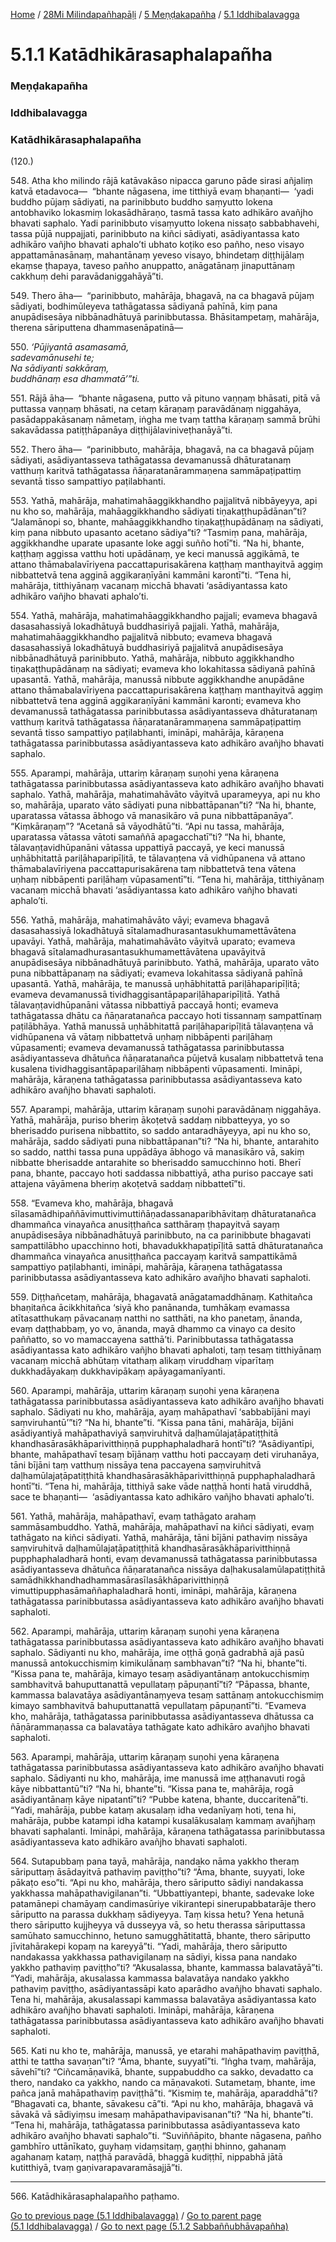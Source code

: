 
[Home](/) / [28Mi Milindapañhapāḷi](/tipitaka/28Mi.md) / [5 Meṇḍakapañha](/tipitaka/28Mi/5.md) / [5.1 Iddhibalavagga](/tipitaka/28Mi/5/5.1.md)

# 5.1.1 Katādhikārasaphalapañha

### Meṇḍakapañha

### Iddhibalavagga

### Katādhikārasaphalapañha

(120.)

548\. Atha kho milindo rājā katāvakāso nipacca garuno pāde sirasi añjaliṃ katvā etadavoca—  “bhante nāgasena, ime titthiyā evaṃ bhaṇanti—  ‘yadi buddho pūjaṃ sādiyati, na parinibbuto buddho saṃyutto lokena antobhaviko lokasmiṃ lokasādhāraṇo, tasmā tassa kato adhikāro avañjho bhavati saphalo. Yadi parinibbuto visaṃyutto lokena nissaṭo sabbabhavehi, tassa pūjā nuppajjati, parinibbuto na kiñci sādiyati, asādiyantassa kato adhikāro vañjho bhavati aphalo’ti ubhato koṭiko eso pañho, neso visayo appattamānasānaṃ, mahantānaṃ yeveso visayo, bhindetaṃ diṭṭhijālaṃ ekaṃse ṭhapaya, taveso pañho anuppatto, anāgatānaṃ jinaputtānaṃ cakkhuṃ dehi paravādaniggahāyā”ti.

549\. Thero āha—  “parinibbuto, mahārāja, bhagavā, na ca bhagavā pūjaṃ sādiyati, bodhimūleyeva tathāgatassa sādiyanā pahīnā, kiṃ pana anupādisesāya nibbānadhātuyā parinibbutassa. Bhāsitampetaṃ, mahārāja, therena sāriputtena dhammasenāpatinā—

550\. _‘Pūjiyantā asamasamā,_  
_sadevamānusehi te;_  
_Na sādiyanti sakkāraṃ,_  
_buddhānaṃ esa dhammatā’”ti._  


551\. Rājā āha—  “bhante nāgasena, putto vā pituno vaṇṇaṃ bhāsati, pitā vā puttassa vaṇṇaṃ bhāsati, na cetaṃ kāraṇaṃ paravādānaṃ niggahāya, pasādappakāsanaṃ nāmetaṃ, iṅgha me tvaṃ tattha kāraṇaṃ sammā brūhi sakavādassa patiṭṭhāpanāya diṭṭhijālaviniveṭhanāyā”ti.

552\. Thero āha—  “parinibbuto, mahārāja, bhagavā, na ca bhagavā pūjaṃ sādiyati, asādiyantasseva tathāgatassa devamanussā dhāturatanaṃ vatthuṃ karitvā tathāgatassa ñāṇaratanārammaṇena sammāpaṭipattiṃ sevantā tisso sampattiyo paṭilabhanti.

553\. Yathā, mahārāja, mahatimahāaggikkhandho pajjalitvā nibbāyeyya, api nu kho so, mahārāja, mahāaggikkhandho sādiyati tiṇakaṭṭhupādānan”ti? “Jalamānopi so, bhante, mahāaggikkhandho tiṇakaṭṭhupādānaṃ na sādiyati, kiṃ pana nibbuto upasanto acetano sādiya”ti? “Tasmiṃ pana, mahārāja, aggikkhandhe uparate upasante loke aggi suñño hotī”ti. “Na hi, bhante, kaṭṭhaṃ aggissa vatthu hoti upādānaṃ, ye keci manussā aggikāmā, te attano thāmabalavīriyena paccattapurisakārena kaṭṭhaṃ manthayitvā aggiṃ nibbattetvā tena agginā aggikaraṇīyāni kammāni karontī”ti. “Tena hi, mahārāja, titthiyānaṃ vacanaṃ micchā bhavati ‘asādiyantassa kato adhikāro vañjho bhavati aphalo’ti.

554\. Yathā, mahārāja, mahatimahāaggikkhandho pajjali; evameva bhagavā dasasahassiyā lokadhātuyā buddhasiriyā pajjali. Yathā, mahārāja, mahatimahāaggikkhandho pajjalitvā nibbuto; evameva bhagavā dasasahassiyā lokadhātuyā buddhasiriyā pajjalitvā anupādisesāya nibbānadhātuyā parinibbuto. Yathā, mahārāja, nibbuto aggikkhandho tiṇakaṭṭhupādānaṃ na sādiyati; evameva kho lokahitassa sādiyanā pahīnā upasantā. Yathā, mahārāja, manussā nibbute aggikkhandhe anupādāne attano thāmabalavīriyena paccattapurisakārena kaṭṭhaṃ manthayitvā aggiṃ nibbattetvā tena agginā aggikaraṇīyāni kammāni karonti; evameva kho devamanussā tathāgatassa parinibbutassa asādiyantasseva dhāturatanaṃ vatthuṃ karitvā tathāgatassa ñāṇaratanārammaṇena sammāpaṭipattiṃ sevantā tisso sampattiyo paṭilabhanti, imināpi, mahārāja, kāraṇena tathāgatassa parinibbutassa asādiyantasseva kato adhikāro avañjho bhavati saphalo.

555\. Aparampi, mahārāja, uttariṃ kāraṇaṃ suṇohi yena kāraṇena tathāgatassa parinibbutassa asādiyantasseva kato adhikāro avañjho bhavati saphalo. Yathā, mahārāja, mahatimahāvāto vāyitvā uparameyya, api nu kho so, mahārāja, uparato vāto sādiyati puna nibbattāpanan”ti? “Na hi, bhante, uparatassa vātassa ābhogo vā manasikāro vā puna nibbattāpanāya”. “Kiṃkāraṇaṃ”? “Acetanā sā vāyodhātū”ti. “Api nu tassa, mahārāja, uparatassa vātassa vātoti samaññā apagacchatī”ti? “Na hi, bhante, tālavaṇṭavidhūpanāni vātassa uppattiyā paccayā, ye keci manussā uṇhābhitattā pariḷāhaparipīḷitā, te tālavaṇṭena vā vidhūpanena vā attano thāmabalavīriyena paccattapurisakārena taṃ nibbattetvā tena vātena uṇhaṃ nibbāpenti pariḷāhaṃ vūpasamentī”ti. “Tena hi, mahārāja, titthiyānaṃ vacanaṃ micchā bhavati ‘asādiyantassa kato adhikāro vañjho bhavati aphalo’ti.

556\. Yathā, mahārāja, mahatimahāvāto vāyi; evameva bhagavā dasasahassiyā lokadhātuyā sītalamadhurasantasukhumamettāvātena upavāyi. Yathā, mahārāja, mahatimahāvāto vāyitvā uparato; evameva bhagavā sītalamadhurasantasukhumamettāvātena upavāyitvā anupādisesāya nibbānadhātuyā parinibbuto. Yathā, mahārāja, uparato vāto puna nibbattāpanaṃ na sādiyati; evameva lokahitassa sādiyanā pahīnā upasantā. Yathā, mahārāja, te manussā uṇhābhitattā pariḷāhaparipīḷitā; evameva devamanussā tividhaggisantāpapariḷāhaparipīḷitā. Yathā tālavaṇṭavidhūpanāni vātassa nibbattiyā paccayā honti; evameva tathāgatassa dhātu ca ñāṇaratanañca paccayo hoti tissannaṃ sampattīnaṃ paṭilābhāya. Yathā manussā uṇhābhitattā pariḷāhaparipīḷitā tālavaṇṭena vā vidhūpanena vā vātaṃ nibbattetvā uṇhaṃ nibbāpenti pariḷāhaṃ vūpasamenti; evameva devamanussā tathāgatassa parinibbutassa asādiyantasseva dhātuñca ñāṇaratanañca pūjetvā kusalaṃ nibbattetvā tena kusalena tividhaggisantāpapariḷāhaṃ nibbāpenti vūpasamenti. Imināpi, mahārāja, kāraṇena tathāgatassa parinibbutassa asādiyantasseva kato adhikāro avañjho bhavati saphaloti.

557\. Aparampi, mahārāja, uttariṃ kāraṇaṃ suṇohi paravādānaṃ niggahāya. Yathā, mahārāja, puriso bheriṃ ākoṭetvā saddaṃ nibbatteyya, yo so bherisaddo purisena nibbattito, so saddo antaradhāyeyya, api nu kho so, mahārāja, saddo sādiyati puna nibbattāpanan”ti? “Na hi, bhante, antarahito so saddo, natthi tassa puna uppādāya ābhogo vā manasikāro vā, sakiṃ nibbatte bherisadde antarahite so bherisaddo samucchinno hoti. Bherī pana, bhante, paccayo hoti saddassa nibbattiyā, atha puriso paccaye sati attajena vāyāmena bheriṃ akoṭetvā saddaṃ nibbattetī”ti.

558\. “Evameva kho, mahārāja, bhagavā sīlasamādhipaññāvimuttivimuttiñāṇadassanaparibhāvitaṃ dhāturatanañca dhammañca vinayañca anusiṭṭhañca satthāraṃ ṭhapayitvā sayaṃ anupādisesāya nibbānadhātuyā parinibbuto, na ca parinibbute bhagavati sampattilābho upacchinno hoti, bhavadukkhapaṭipīḷitā sattā dhāturatanañca dhammañca vinayañca anusiṭṭhañca paccayaṃ karitvā sampattikāmā sampattiyo paṭilabhanti, imināpi, mahārāja, kāraṇena tathāgatassa parinibbutassa asādiyantasseva kato adhikāro avañjho bhavati saphaloti.

559\. Diṭṭhañcetaṃ, mahārāja, bhagavatā anāgatamaddhānaṃ. Kathitañca bhaṇitañca ācikkhitañca ‘siyā kho panānanda, tumhākaṃ evamassa atītasatthukaṃ pāvacanaṃ natthi no satthāti, na kho panetaṃ, ānanda, evaṃ daṭṭhabbaṃ, yo vo, ānanda, mayā dhammo ca vinayo ca desito paññatto, so vo mamaccayena satthā’ti. Parinibbutassa tathāgatassa asādiyantassa kato adhikāro vañjho bhavati aphaloti, taṃ tesaṃ titthiyānaṃ vacanaṃ micchā abhūtaṃ vitathaṃ alikaṃ viruddhaṃ viparītaṃ dukkhadāyakaṃ dukkhavipākaṃ apāyagamanīyanti.

560\. Aparampi, mahārāja, uttariṃ kāraṇaṃ suṇohi yena kāraṇena tathāgatassa parinibbutassa asādiyantasseva kato adhikāro avañjho bhavati saphalo. Sādiyati nu kho, mahārāja, ayaṃ mahāpathavī ‘sabbabījāni mayi saṃviruhantū’”ti? “Na hi, bhante”ti. “Kissa pana tāni, mahārāja, bījāni asādiyantiyā mahāpathaviyā saṃviruhitvā daḷhamūlajaṭāpatiṭṭhitā khandhasārasākhāparivitthiṇṇā pupphaphaladharā hontī”ti? “Asādiyantīpi, bhante, mahāpathavī tesaṃ bījānaṃ vatthu hoti paccayaṃ deti viruhanāya, tāni bījāni taṃ vatthuṃ nissāya tena paccayena saṃviruhitvā daḷhamūlajaṭāpatiṭṭhitā khandhasārasākhāparivitthiṇṇā pupphaphaladharā hontī”ti. “Tena hi, mahārāja, titthiyā sake vāde naṭṭhā honti hatā viruddhā, sace te bhaṇanti—  ‘asādiyantassa kato adhikāro vañjho bhavati aphalo’ti.

561\. Yathā, mahārāja, mahāpathavī, evaṃ tathāgato arahaṃ sammāsambuddho. Yathā, mahārāja, mahāpathavī na kiñci sādiyati, evaṃ tathāgato na kiñci sādiyati. Yathā, mahārāja, tāni bījāni pathaviṃ nissāya saṃviruhitvā daḷhamūlajaṭāpatiṭṭhitā khandhasārasākhāparivitthiṇṇā pupphaphaladharā honti, evaṃ devamanussā tathāgatassa parinibbutassa asādiyantasseva dhātuñca ñāṇaratanañca nissāya daḷhakusalamūlapatiṭṭhitā samādhikkhandhadhammasārasīlasākhāparivitthiṇṇā vimuttipupphasāmaññaphaladharā honti, imināpi, mahārāja, kāraṇena tathāgatassa parinibbutassa asādiyantasseva kato adhikāro avañjho bhavati saphaloti.

562\. Aparampi, mahārāja, uttariṃ kāraṇaṃ suṇohi yena kāraṇena tathāgatassa parinibbutassa asādiyantasseva kato adhikāro avañjho bhavati saphalo. Sādiyanti nu kho, mahārāja, ime oṭṭhā goṇā gadrabhā ajā pasū manussā antokucchismiṃ kimikulānaṃ sambhavan”ti? “Na hi, bhante”ti. “Kissa pana te, mahārāja, kimayo tesaṃ asādiyantānaṃ antokucchismiṃ sambhavitvā bahuputtanattā vepullataṃ pāpuṇantī”ti? “Pāpassa, bhante, kammassa balavatāya asādiyantānaṃyeva tesaṃ sattānaṃ antokucchismiṃ kimayo sambhavitvā bahuputtanattā vepullataṃ pāpuṇantī”ti. “Evameva kho, mahārāja, tathāgatassa parinibbutassa asādiyantasseva dhātussa ca ñāṇārammaṇassa ca balavatāya tathāgate kato adhikāro avañjho bhavati saphaloti.

563\. Aparampi, mahārāja, uttariṃ kāraṇaṃ suṇohi yena kāraṇena tathāgatassa parinibbutassa asādiyantasseva kato adhikāro avañjho bhavati saphalo. Sādiyanti nu kho, mahārāja, ime manussā ime aṭṭhanavuti rogā kāye nibbattantū”ti? “Na hi, bhante”ti. “Kissa pana te, mahārāja, rogā asādiyantānaṃ kāye nipatantī”ti? “Pubbe katena, bhante, duccaritenā”ti. “Yadi, mahārāja, pubbe kataṃ akusalaṃ idha vedanīyaṃ hoti, tena hi, mahārāja, pubbe katampi idha katampi kusalākusalaṃ kammaṃ avañjhaṃ bhavati saphalanti. Imināpi, mahārāja, kāraṇena tathāgatassa parinibbutassa asādiyantasseva kato adhikāro avañjho bhavati saphaloti.

564\. Sutapubbaṃ pana tayā, mahārāja, nandako nāma yakkho theraṃ sāriputtaṃ āsādayitvā pathaviṃ paviṭṭho”ti? “Āma, bhante, suyyati, loke pākaṭo eso”ti. “Api nu kho, mahārāja, thero sāriputto sādiyi nandakassa yakkhassa mahāpathavigilanan”ti. “Ubbattiyantepi, bhante, sadevake loke patamānepi chamāyaṃ candimasūriye vikirantepi sinerupabbatarāje thero sāriputto na parassa dukkhaṃ sādiyeyya. Taṃ kissa hetu? Yena hetunā thero sāriputto kujjheyya vā dusseyya vā, so hetu therassa sāriputtassa samūhato samucchinno, hetuno samugghātitattā, bhante, thero sāriputto jīvitahārakepi kopaṃ na kareyyā”ti. “Yadi, mahārāja, thero sāriputto nandakassa yakkhassa pathavigilanaṃ na sādiyi, kissa pana nandako yakkho pathaviṃ paviṭṭho”ti? “Akusalassa, bhante, kammassa balavatāyā”ti. “Yadi, mahārāja, akusalassa kammassa balavatāya nandako yakkho pathaviṃ paviṭṭho, asādiyantassāpi kato aparādho avañjho bhavati saphalo. Tena hi, mahārāja, akusalassapi kammassa balavatāya asādiyantassa kato adhikāro avañjho bhavati saphaloti. Imināpi, mahārāja, kāraṇena tathāgatassa parinibbutassa asādiyantasseva kato adhikāro avañjho bhavati saphaloti.

565\. Kati nu kho te, mahārāja, manussā, ye etarahi mahāpathaviṃ paviṭṭhā, atthi te tattha savaṇan”ti? “Āma, bhante, suyyatī”ti. “Iṅgha tvaṃ, mahārāja, sāvehī”ti? “Ciñcamāṇavikā, bhante, suppabuddho ca sakko, devadatto ca thero, nandako ca yakkho, nando ca māṇavakoti. Sutametaṃ, bhante, ime pañca janā mahāpathaviṃ paviṭṭhā”ti. “Kismiṃ te, mahārāja, aparaddhā”ti? “Bhagavati ca, bhante, sāvakesu cā”ti. “Api nu kho, mahārāja, bhagavā vā sāvakā vā sādiyiṃsu imesaṃ mahāpathavipavisanan”ti? “Na hi, bhante”ti. “Tena hi, mahārāja, tathāgatassa parinibbutassa asādiyantasseva kato adhikāro avañjho bhavati saphalo”ti. “Suviññāpito, bhante nāgasena, pañho gambhīro uttānīkato, guyhaṃ vidaṃsitaṃ, gaṇṭhi bhinno, gahanaṃ agahanaṃ kataṃ, naṭṭhā paravādā, bhaggā kudiṭṭhī, nippabhā jātā kutitthiyā, tvaṃ gaṇivarapavaramāsajjā”ti.

---

566\. Katādhikārasaphalapañho paṭhamo.



[Go to previous page (5.1 Iddhibalavagga)](/tipitaka/28Mi/5/5.1.md) / [Go to parent page (5.1 Iddhibalavagga)](/tipitaka/28Mi/5/5.1.md) / [Go to next page (5.1.2 Sabbaññubhāvapañha)](/tipitaka/28Mi/5/5.1/5.1.2.md)


